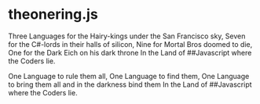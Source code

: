theonering.js
=============

Three Languages for the Hairy-kings under the San Francisco sky,
Seven for the C#-lords in their halls of silicon,
Nine for Mortal Bros doomed to die,
One for the Dark Eich on his dark throne
In the Land of ##Javascript where the Coders lie.

One Language to rule them all, One Language to find them,
One Language to bring them all and in the darkness bind them
In the Land of ##Javascript where the Coders lie.
